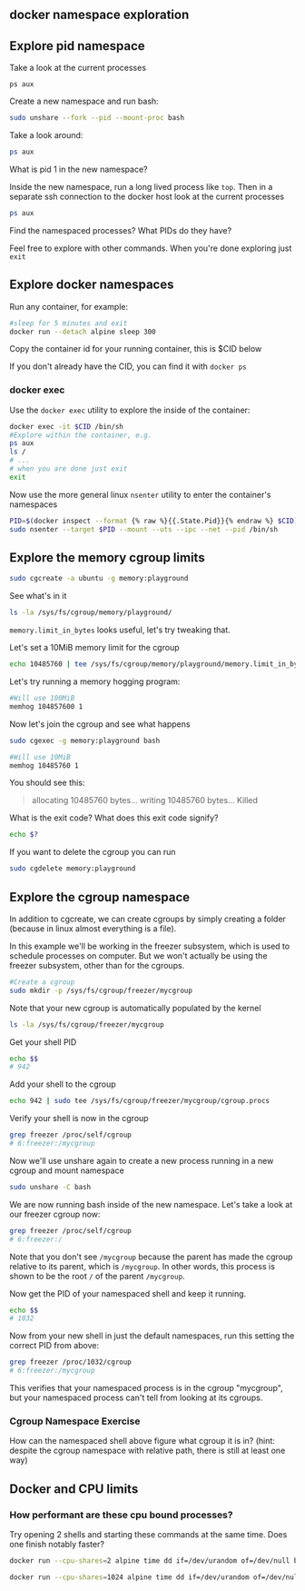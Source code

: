 
## docker namespace exploration


## Explore pid namespace

Take a look at the current processes
```
ps aux
```

Create a new namespace and run bash:
```bash
sudo unshare --fork --pid --mount-proc bash
```

Take a look around:
```bash
ps aux
```

What is pid 1 in the new namespace?

Inside the new namespace, run a long lived process like `top`. Then in a separate ssh connection to the docker host look at the current processes
```bash
ps aux
```
Find the namespaced processes? What PIDs do they have?

Feel free to explore with other commands. When you're done exploring just `exit`

## Explore docker namespaces
Run any container, for example:
```bash
#sleep for 5 minutes and exit
docker run --detach alpine sleep 300
```

Copy the container id for your running container, this is $CID below

If you don't already have the CID, you can find it with `docker ps`

### docker exec
Use the `docker exec` utility to explore the inside of the container:
```bash
docker exec -it $CID /bin/sh
#Explore within the container, e.g.
ps aux
ls /
# ...
# when you are done just exit
exit
```

Now use the more general linux `nsenter` utility to enter the container's namespaces


```bash
PID=$(docker inspect --format {% raw %}{{.State.Pid}}{% endraw %} $CID)
sudo nsenter --target $PID --mount --uts --ipc --net --pid /bin/sh
```

## Explore the memory cgroup limits


```bash
sudo cgcreate -a ubuntu -g memory:playground
```

See what's in it
```bash
ls -la /sys/fs/cgroup/memory/playground/
```

`memory.limit_in_bytes` looks useful, let's try tweaking that.

Let's set a 10MiB memory limit for the cgroup

```bash
echo 10485760 | tee /sys/fs/cgroup/memory/playground/memory.limit_in_bytes
```

Let's try running a memory hogging program:

```bash
#Will use 100MiB
memhog 104857600 1
```

Now let's join the cgroup and see what happens
```bash
sudo cgexec -g memory:playground bash

#Will use 10MiB
memhog 10485760 1
```

You should see this:
> allocating 10485760 bytes...
> writing 10485760 bytes...
> Killed

What is the exit code? What does this exit code signify?
```bash
echo $?
```

If you want to delete the cgroup you can run
```bash
sudo cgdelete memory:playground
```

## Explore the cgroup namespace

In addition to cgcreate, we can create cgroups by simply creating a folder (because in linux almost everything is a file).

In this example we'll be working in the freezer subsystem, which is used to schedule processes on computer. But we won't actually be using the freezer subsystem, other than for the cgroups.

```bash
#Create a cgroup
sudo mkdir -p /sys/fs/cgroup/freezer/mycgroup
```

Note that your new cgroup is automatically populated by the kernel
```bash
ls -la /sys/fs/cgroup/freezer/mycgroup
```

Get your shell PID
```bash
echo $$
# 942
```

Add your shell to the cgroup
```bash
echo 942 | sudo tee /sys/fs/cgroup/freezer/mycgroup/cgroup.procs
```

Verify your shell is now in the cgroup
```bash
grep freezer /proc/self/cgroup
# 6:freezer:/mycgroup
```

Now we'll use unshare again to create a new process running in a new cgroup and mount namespace

```bash
sudo unshare -C bash
```

We are now running bash inside of the new namespace. Let's take a look at our freezer cgroup now:

```bash
grep freezer /proc/self/cgroup
# 6:freezer:/
```

Note that you don't see `/mycgroup` because the parent has made the cgroup relative to its parent, which is `/mycgroup`. In other words, this process is shown to be the root `/` of the parent `/mycgroup`.

Now get the PID of your namespaced shell and keep it running.
```bash
echo $$
# 1032
```

Now from your new shell in just the default namespaces, run this setting the correct PID from above:
```bash
grep freezer /proc/1032/cgroup
# 6:freezer:/mycgroup
```

This verifies that your namespaced process is in the cgroup "mycgroup", but your namespaced process can't tell from looking at its cgroups.

### Cgroup Namespace Exercise

How can the namespaced shell above figure what cgroup it is in? (hint: despite the cgroup namespace with relative path, there is still at least one way)

## Docker and CPU limits

### How performant are these cpu bound processes?

Try opening 2 shells and starting these commands at the same time. Does one finish notably faster?

```bash
docker run --cpu-shares=2 alpine time dd if=/dev/urandom of=/dev/null bs=1M count=2000
```

```bash
docker run --cpu-shares=1024 alpine time dd if=/dev/urandom of=/dev/null bs=1M count=2000
```

